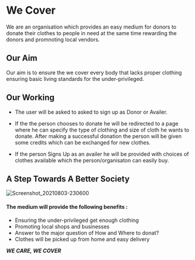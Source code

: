 
# We Cover

We are an organisation which provides an easy medium for donors to donate their clothes to people in need at the same time rewarding the donors and promnoting local vendors.

## Our Aim

Our aim is to ensure the we cover every body that lacks proper clothing ensuring basic living standards for the under-privileged.

## Our Working

- The user will be asked to asked to sign up as Donor or Availer.

- If the the person chooses to donate he will be redirected to a page where he can specify the type of clothing and size of cloth he wants to donate. 
After making a successful donation the person will be given some credits which can be exchanged for new clothes.

- If the person Signs Up as an availer he will be provided with choices of clothes available which the person/organisaton can easily buy.

## A Step Towards A Better Society

![Screenshot_20210803-230600](https://user-images.githubusercontent.com/77498865/129719867-4d01c766-e197-4c8f-8dc6-c8991ae80634.png)

#### The medium will provide the following benefits :

- Ensuring the under-privileged get enough clothing
- Promoting local shops and businesses
- Answer to the major question of How and Where to donat?
- Clothes will be picked up from home and easy delivery

***WE CARE, WE COVER***


